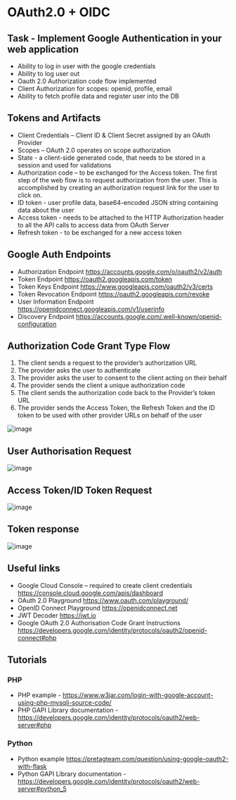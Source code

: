 # OAuth2.0 + OIDC

## Task - Implement Google Authentication in your web application

- Ability to log in user with the google credentials
- Ability to log user out
- Oauth 2.0 Authorization code flow implemented
- Client Authorization for scopes: openid, profile, email
- Ability to fetch profile data and register user into the DB

## Tokens and Artifacts

- Client Credentials – Client ID & Client Secret assigned by an OAuth Provider
- Scopes – OAuth 2.0 operates on scope authorization
- State - a client-side generated code, that needs to be stored in a session and used for validations
- Authorization code – to be exchanged for the Access token. The first step of the web flow is to request authorization from the user. This is accomplished by creating an authorization request link for the user to click on.
- ID token - user profile data, base64-encoded JSON string containing data about the user
- Access token - needs to be attached to the HTTP Authorization header to all the API calls to access data from OAuth Server
- Refresh token - to be exchanged for a new access token

## Google Auth Endpoints

- Authorization Endpoint https://accounts.google.com/o/oauth2/v2/auth
- Token Endpoint https://oauth2.googleapis.com/token
- Token Keys Endpoint https://www.googleapis.com/oauth2/v3/certs
- Token Revocation Endpoint https://oauth2.googleapis.com/revoke
- User Information Endpoint https://openidconnect.googleapis.com/v1/userinfo
- Discovery Endpoint https://accounts.google.com/.well-known/openid-configuration

## Authorization Code Grant Type Flow


1. The client sends a request to the provider’s authorization URL
2. The provider asks the user to authenticate
3. The provider asks the user to consent to the client acting on their behalf
4. The provider sends the client a unique authorization code
5. The client sends the authorization code back to the Provider’s token URL
6. The provider sends the Access Token, the Refresh Token and the ID token to be used with other provider URLs on behalf of the user


![image](https://user-images.githubusercontent.com/55410194/146191420-38e7baeb-269c-49d5-8acb-2649b6b09bf9.png)


## User Authorisation Request

![image](https://user-images.githubusercontent.com/55410194/146191878-6d4740e6-383c-4b23-a122-f760cde61507.png)

## Access Token/ID Token Request

![image](https://user-images.githubusercontent.com/55410194/146191948-7f297587-51e9-4e85-bfef-1c7fbbb49b63.png)


## Token response

![image](https://user-images.githubusercontent.com/55410194/146192008-1a7ec4fa-dd27-4813-aa69-8201f3262bd1.png)

## Useful links

- Google Cloud Console – required to create client credentials https://console.cloud.google.com/apis/dashboard
- OAuth 2.0 Playground https://www.oauth.com/playground/
- OpenID Connect Playground https://openidconnect.net
- JWT Decoder https://jwt.io
- Google OAuth 2.0 Authorisation Code Grant Instructions https://developers.google.com/identity/protocols/oauth2/openid-connect#php

## Tutorials

### PHP
- PHP example - https://www.w3jar.com/login-with-google-account-using-php-mysqli-source-code/
- PHP GAPI Library documentation - https://developers.google.com/identity/protocols/oauth2/web-server#php

### Python
- Python example https://pretagteam.com/question/using-google-oauth2-with-flask
- Python GAPI Library documentation - https://developers.google.com/identity/protocols/oauth2/web-server#python_5




